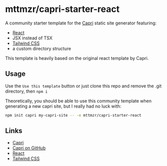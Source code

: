 # mttmzr/capri-starter-react

A community starter template for the [Capri](https://capri.build) static site generator featuring:

- [React](https://reactjs.org/) 
- JSX instead of TSX
- [Tailwind CSS](https://tailwindcss.com/)
- a custom directory structure

This template is heavily based on the original react template by Capri.

## Usage

Use the `Use this template` button or just clone this repo and remove the .git directory, then `npm i`

Theoretically, you should be able to use this community template when generating a new capri site, but I really had no luck with:

```sh
npm init capri my-capri-site -- -e mttmzr/capri-starter-react
```

## Links

- [Capri](https://capri.build)
- [Capri on GitHub](https://github.com/capri-js/capri)
- [React](https://reactjs.org/)
- [Tailwind CSS](https://tailwindcss.com/)
